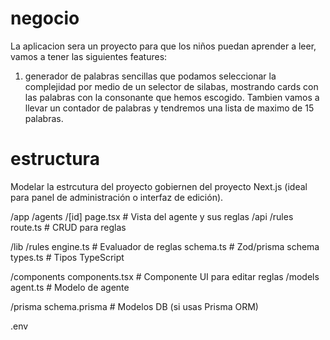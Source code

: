 # negocio
La aplicacion sera un proyecto para que los niños puedan aprender a leer, vamos a tener las siguientes features:

1. generador de palabras sencillas que podamos seleccionar la complejidad por medio de un selector de silabas, mostrando cards con las palabras con la consonante que hemos escogido.
Tambien vamos a llevar un contador de palabras y tendremos una lista de maximo de 15 palabras.



# estructura
Modelar la estrcutura del proyecto gobiernen del proyecto Next.js (ideal para panel de administración o interfaz de edición).


/app
  /agents
    /[id]
      page.tsx            # Vista del agente y sus reglas
  /api
    /rules
      route.ts            # CRUD para reglas

/lib
  /rules
    engine.ts             # Evaluador de reglas
    schema.ts             # Zod/prisma schema
    types.ts              # Tipos TypeScript

/components
  components.tsx          # Componente UI para editar reglas
/models
    agent.ts              # Modelo de agente

/prisma
  schema.prisma               # Modelos DB (si usas Prisma ORM)

.env

